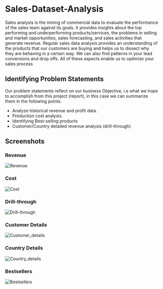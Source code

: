 # Sales-Dataset-Analysis

Sales analysis is the mining of commercial data to evaluate the performance of the sales team against
its goals. It provides insights about the top performing and underperforming products/services, the problems in selling and market opportunities, sales forecasting, and
sales activities that generate revenue.
Regular sales data analysis provides an understanding of the products that our customers are buying and helps us to dissect why they are behaving in a certain way. We
can also find patterns in your lead conversions and drop offs. All of these aspects enable
us to optimize your sales process

## Identifying Problem Statements
Our problem statements reflect on our business Objective, i.e what we hope to accomplish from this project (report), in this case we can summarize them in the following
points.

- Analyze historical revenue and profit data.
- Production cost analysis.
- Identifying Best-selling products
- Customer/Country detailed revenue analysis (drill-through)

## Screenshots
### Revenue 
![Revenue](https://user-images.githubusercontent.com/94637607/179464675-5512a0e2-3203-4185-b979-7a41eb88fe46.jpg)
### Cost
![Cost](https://user-images.githubusercontent.com/94637607/179464658-8cd482df-5e62-4492-bb46-a64f81b99816.jpg)
### Drill-through
![Drill-through](https://user-images.githubusercontent.com/94637607/179464671-99929204-f584-405b-b7bd-c5874a3156d8.jpg)
### Customer Details
![Customer_details](https://user-images.githubusercontent.com/94637607/179464666-d3bed104-47e9-46cc-b663-d4fcaacc3203.jpg)
### Country Details
![Country_details](https://user-images.githubusercontent.com/94637607/179464663-14119b9b-5e38-4a06-91a0-6d9e7950edad.jpg)
### Bestsellers
![Bestsellers](https://user-images.githubusercontent.com/94637607/179464652-631d8730-47e6-4af8-88ee-a4beae5e1bad.jpg)

